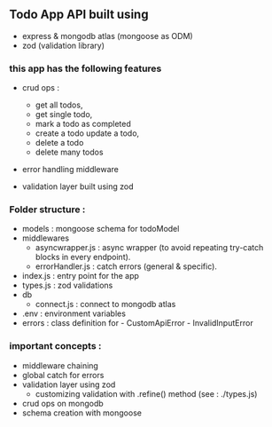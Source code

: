 ## Todo App API built using 

- express & mongodb atlas (mongoose as ODM)
- zod (validation library)


### this app has the following features

- crud ops : 
    - get all todos, 
    - get single todo,
    - mark a todo as completed
    - create a todo update a todo, 
    - delete a todo
    - delete many todos

- error handling middleware
- validation layer built using zod


### Folder structure :

- models : mongoose schema for todoModel
- middlewares 
    - asyncwrapper.js : async wrapper (to avoid repeating try-catch blocks in every endpoint).
    - errorHandler.js : catch errors (general & specific).
- index.js : entry point for the app
- types.js : zod validations
- db 
    - connect.js : connect to mongodb atlas
- .env : environment variables
- errors : class definition for
        - CustomApiError
        - InvalidInputError

### important concepts :

- middleware chaining
- global catch for errors
- validation layer using zod
    - customizing validation with .refine() method (see : ./types.js)
- crud ops on mongodb
- schema creation with mongoose